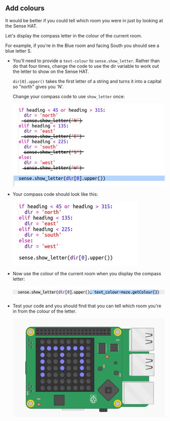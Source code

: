 ## Add colours

It would be better if you could tell which room you were in just by looking at the Sense HAT.

Let's display the compass letter in the colour of the current room.

For example, if you're in the Blue room and facing South you should see a blue letter S.

+ You'll need to provide a `text-colour` to `sense.show_letter`. Rather than do that four times, change the code to use the dir variable to work out the letter to show on the Sense HAT.
    
    `dir[0].upper()` takes the first letter of a string and turns it into a capital so "north" gives you 'N'.
    
    Change your compass code to use `show_letter` once:
    
    ![screenshot](images/compass-upper.png)

+ Your compass code should look like this:
    
    ![screenshot](images/compass-upper-done.png)

+ Now use the colour of the current room when you display the compass letter:
    
    ![screenshot](images/compass-colour.png)

+ Test your code and you should find that you can tell which room you're in from the colour of the letter.
    
    ![screenshot](images/compass-colour-east.png)
